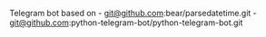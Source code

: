 Telegram bot based on
	- git@github.com:bear/parsedatetime.git
	- git@github.com:python-telegram-bot/python-telegram-bot.git
